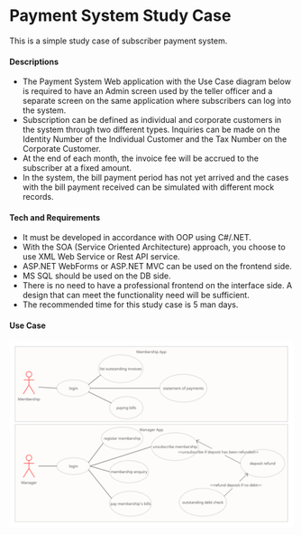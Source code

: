 # Payment System Study Case

This is a simple study case of subscriber payment system.

#### Descriptions
  - The Payment System Web application with the Use Case diagram below is required to have an Admin screen used by the teller officer and a separate screen on the same application where subscribers can log into the system.
  - Subscription can be defined as individual and corporate customers in the system through two different types. Inquiries can be made on the Identity Number of the Individual Customer and the Tax Number on the Corporate Customer.
  - At the end of each month, the invoice fee will be accrued to the subscriber at a fixed amount.
  - In the system, the bill payment period has not yet arrived and the cases with the bill payment received can be simulated with different mock records.

#### Tech and Requirements
  - It must be developed in accordance with OOP using C#/.NET.
  - With the SOA (Service Oriented Architecture) approach, you choose to use XML Web Service or Rest API service.
  - ASP.NET WebForms or ASP.NET MVC can be used on the frontend side.
  - MS SQL should be used on the DB side.
  - There is no need to have a professional frontend on the interface side. A design that can meet the functionality need will be sufficient.
  - The recommended time for this study case is 5 man days.

#### Use Case
![alt text](https://github.com/beratiyilik/PaymentSystem/blob/master/PaymentSystem.MVC/Content/Images/payment_system_use_case.png?raw=true)
